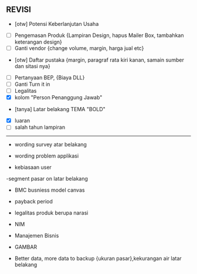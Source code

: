 ## REVISI

-  [otw] Potensi Keberlanjutan Usaha 
-  [ ] Pengemasan Produk {Lampiran Design, hapus Mailer Box, tambahkan keterangan design}
-  [ ] Ganti vendor {change volume, margin, harga jual etc}
-  [otw] Daftar pustaka {margin, paragraf rata kiri kanan, samain sumber dan sitasi nya}
-  [ ] Pertanyaan BEP, {Biaya DLL}
-  [ ] Ganti Turn it in
-  [ ] Legalitas
-  [x] kolom "Person Penanggung Jawab"
-  [tanya] Latar belakang TEMA "BOLD"
- [x] luaran
- [ ] salah tahun lampiran

---

- wording survey atar belakang

- wording problem applikasi 

- kebiasaan user

-segment pasar on latar belakang

- BMC busniess model canvas

- payback period

- legalitas produk berupa narasi

- NIM

- Manajemen Bisnis

- GAMBAR 

- Better data, more data to backup {ukuran pasar},kekurangan air latar belakang